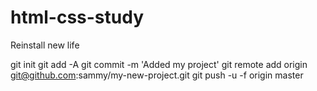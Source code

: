 # html-css-study
Reinstall new life

git init
git add -A
git commit -m 'Added my project'
git remote add origin git@github.com:sammy/my-new-project.git
git push -u -f origin master
